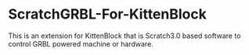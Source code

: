 # ScratchGRBL-For-KittenBlock
This is an extension for KittenBlock that is Scratch3.0 based software to control GRBL powered machine or hardware.
